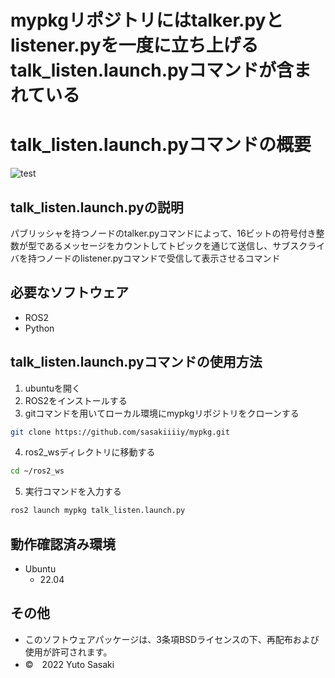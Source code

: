 # mypkgリポジトリにはtalker.pyとlistener.pyを一度に立ち上げるtalk_listen.launch.pyコマンドが含まれている
# talk_listen.launch.pyコマンドの概要
![test](https://github.com/sasakiiiiy/mypkg/actions/workflows/test.yml/badge.svg)
## talk_listen.launch.pyの説明
パブリッシャを持つノードのtalker.pyコマンドによって、16ビットの符号付き整数が型であるメッセージをカウントしてトピックを通じて送信し、サブスクライバを持つノードのlistener.pyコマンドで受信して表示させるコマンド
## 必要なソフトウェア
* ROS2
* Python
## talk_listen.launch.pyコマンドの使用方法
1. ubuntuを開く
2. ROS2をインストールする
3. gitコマンドを用いてローカル環境にmypkgリポジトリをクローンする
```bash
git clone https://github.com/sasakiiiiy/mypkg.git
```
4. ros2_wsディレクトリに移動する
```bash
cd ~/ros2_ws
```
5. 実行コマンドを入力する
```bash
ros2 launch mypkg talk_listen.launch.py
```
## 動作確認済み環境
* Ubuntu
  * 22.04
## その他
* このソフトウェアパッケージは、3条項BSDライセンスの下、再配布および使用が許可されます。
* ©　2022 Yuto Sasaki
